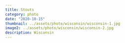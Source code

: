```yaml
---
title: Stouts
category: photo
date: "2020-10-15"
thumbnail: ../assets/photo/wisconsin/wisconsin-1.jpg
image2: ../assets/photo/wisconsin/wisconsin-2.jpg
description: Wisconsin
---
```


